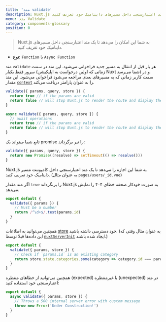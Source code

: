 ```yaml
---
title: 'متد validate'
description: Nuxt.js به شما این امکان را می‌دهد تا یک متد اعتبارسنجی داخل مسیرهای داینامیک خود تغریف کنید.
menu: متد Validate
category: components-glossary
position: 0
---
```


> Nuxt.js به شما این امکان را می‌دهد تا یک متد اعتبارسنجی داخل مسیرهای داینامیک خود تغریف کنید.

- **نوع:** `Function` یا `Async Function`

متد `validate` هر بار قبل از انتقال به مسیر جدید فراخوانی می‌شود. این متد در سمت سرور فقط یکبار (زمانی که اولین درخواست به اپلیکیشن Nuxt شما می‌رسد) و در سمت کاربر زمانی که به مسیرهای بعدی مراجعه می‌شود فراخوانی می‌شود. این متد مقدار [`context`](/guides/internals-glossary/context) را به عنوان پارامتر دریافت می‌کند.

```js
validate({ params, query, store }) {
  return true // if the params are valid
  return false // will stop Nuxt.js to render the route and display the error page
}
```

```js
async validate({ params, query, store }) {
  // await operations
  return true // if the params are valid
  return false // will stop Nuxt.js to render the route and display the error page
}
```

تابع شما میتواند یک promise را نیر برگرداند:

```js
validate({ params, query, store }) {
  return new Promise((resolve) => setTimeout(() => resolve()))
}
```

Nuxt.js به شما این اجازه را می‌دهد تا یک متد اعتبارسنجی داخل کامپوننت مسیر داینامیک خود تعریف کنید. (به عنوان مثال `pages/users/_id.vue`)

اگر متد مقدار `true` را برنگرداند Nuxt.js به صورت خودکار صحفه خطای ۴۰۴ را نمایش می‌دهد.

```js
export default {
  validate({ params }) {
    // Must be a number
    return /^\d+$/.test(params.id)
  }
}
```

همچنین می‌توانید به اطلاعات [store](/guides/directory-structure/store) خود دسترسی داشته باشید. (به عنوان مثال وقتی که این داده‌ها قبلا توسط [`nuxtServerInit`](/guides/directory-structure/store#the-nuxtserverinit-action) ایجاد شده باشند.)

```js
export default {
  validate({ params, store }) {
    // Check if `params.id` is an existing category
    return store.state.categories.some(category => category.id === params.id)
  }
}
```

همچنین می‌توانید از خطاهای منتظره (expected) یا غیرمنتظره (unexpected) در متد اعتبارسنجی خود استفاده کنید:

```js
export default {
  async validate({ params, store }) {
    // Throws a 500 internal server error with custom message
    throw new Error('Under Construction!')
  }
}
```
